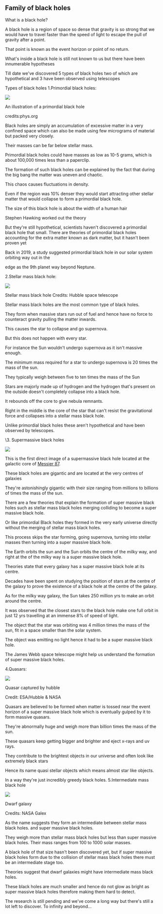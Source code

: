 ﻿## Family of black holes 
What is a black hole?

A black hole is a region of space so dense that gravity is so strong that we would have to travel faster than the speed of light to escape the pull of gravity after a point.

That point is known as the event horizon or point of no return.

What's inside a black hole is still not known to us but there have been innumerable hypotheses

Till date we've discovered 5 types of black holes two of which are hypothetical and 3 have been observed using telescopes

Types of black holes 1.Primordial black holes:

![](https://vachanmn.is-a.dev/BlogPosts/post3/Aspose.Words.35f1bd6a-ba71-4a30-8729-88034d188033.001.jpeg)

An illustration of a primordial black hole

credits:phys.org

Black holes are simply an accumulation of excessive matter in a very confined space which can also be made using few micrograms of material but packed very closely.

Their masses can be far below stellar mass.

Primordial black holes could have masses as low as 10-5 grams, which is about 100,000 times less than a paperclip.

The formation of such black holes can be explained by the fact that during the big bang the matter was uneven and chaotic.

This chaos causes fluctuations in density.

Even if the region was 10% denser they would start attracting other stellar matter that would collapse to form a primordial black hole.

The size of this black hole is about the width of a human hair

Stephen Hawking worked out the theory

But they're still hypothetical, scientists haven't discovered a primordial black hole that small. There are theories of primordial black holes accounting for the extra matter known as dark matter, but it hasn't been proven yet

Back in 2019, a study suggested primordial black hole in our solar system orbiting way out in the

edge as the 9th planet way beyond Neptune.

2.Stellar mass black hole:

![](https://vachanmn.is-a.dev/BlogPosts/post3/Aspose.Words.35f1bd6a-ba71-4a30-8729-88034d188033.002.jpeg)

Stellar mass black hole     Credits: Hubble space telescope

Stellar mass black holes are the most common type of black holes.

They form when massive stars run out of fuel and hence have no  force to counteract gravity pulling the matter inwards.

This causes the star to collapse and  go supernova.

But this does not happen with every star.

For instance the Sun wouldn't undergo supernova as it isn't massive enough.

The minimum mass required for a star to undergo supernova is 20 times the mass of the sun.

They typically weigh between five to ten times the mass of the Sun

Stars are majorly made up of hydrogen and the hydrogen that's present on the outside doesn't completely collapse into a black hole.

It rebounds off the core to give nebula remnants.

Right in the middle is the core of the star that can't resist the gravitational force and collapses into a stellar mass black hole.

Unlike primordial black holes these aren't hypothetical and have been observed by telescopes.

\3. Supermassive black holes

![](https://vachanmn.is-a.dev/BlogPosts/post3/Aspose.Words.35f1bd6a-ba71-4a30-8729-88034d188033.003.png)

This is the first direct image of a supermassive black hole located at the galactic core of [Messier 87](https://en.wikipedia.org/wiki/Messier_87).

These black holes are gigantic and are located at the very centres of galaxies

They're astonishingly gigantic with their size ranging from millions to billions of times the mass of the sun.

There are a few theories that explain the formation of super massive black holes such as stellar mass black holes merging colliding to become a super massive black hole.

Or like primordial Black holes they formed in the very early universe directly without the merging of stellar mass black holes.

This process skips the star forming, going supernova, turning into stellar masses then turning into a super massive black hole.

The Earth orbits the sun and the Sun orbits the centre of the milky way, and right at the of the milky way is a super massive black hole.

Theories state that every galaxy has a super massive black hole at its centre.

Decades have been spent on studying the position of stars at the centre of the galaxy to prove the existence of a black hole at the centre of the galaxy.

As for the milky way galaxy, the Sun takes 250 million yrs to make an orbit around the centre.

It was observed that the closest stars to the black hole make one full orbit in just 12 yrs travelling at an immense 8% of speed of light.

The object that the star was orbiting was 4 million times the mass of the sun, fit in a space smaller than the solar system.

The object was emitting no light hence it had to be a super massive black hole.

The James Webb space telescope might help us understand the formation of super massive black holes.

4.Quasars:

![](https://vachanmn.is-a.dev/BlogPosts/post3/Aspose.Words.35f1bd6a-ba71-4a30-8729-88034d188033.004.jpeg)

Quasar captured by hubble

Credit: ESA/Hubble & NASA

Quasars are believed to be formed when matter is tossed near the event horizon of a super massive black hole which is eventually gulped by it to form massive quasars.

They're abnormally huge and weigh more than billion times the mass of the sun.

These quasars keep getting bigger and brighter and eject x-rays and uv rays.

They contribute to the brightest objects in our universe and often look like extremely black stars

Hence its name quasi stellar objects which means almost star like objects.

In a way they're just incredibly greedy black holes. 5.Intermediate mass black hole

![](https://vachanmn.is-a.dev/BlogPosts/post3/Aspose.Words.35f1bd6a-ba71-4a30-8729-88034d188033.005.jpeg)

Dwarf galaxy

Credits: NASA Galex

As the name suggests they form an intermediate between stellar mass black holes. and super massive black holes.

They weigh more than stellar mass black holes but less than super massive black holes. Their mass ranges from 100 to 1000 solar masses.

A black hole of that size hasn't been discovered yet, but if super massive black holes form due to the collision of stellar mass black holes there must be an intermediate stage too.

Theories suggest that dwarf galaxies might have intermediate mass black holes.

These black holes are much smaller and hence do not glow as bright as super massive black holes therefore making them hard to detect.

The research is still pending and we've come a long way but there's still a lot left to discover. To infinity and beyond…
